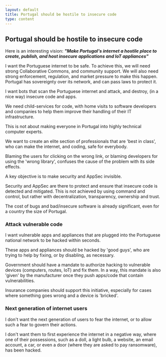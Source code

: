 ```yaml
---
layout: default
title: Portugal should be hostile to insecure code
type: content
---
```


## Portugal should be hostile to insecure code

Here is an interesting vision: _**"Make Portugal's internet a hostile place to create, publish, and host insecure applications and
IoT appliances"**_

I want the Portuguese internet to be safe. To achieve this, we will need strong Collaborative Commons, and community support.
We will also need strong enforcement, regulation, and market pressure to make this happen.
Portugal has sovereignty over its network, and can pass laws to protect it.

I want bots that scan the Portuguese internet and attack, and destroy, (in a nice way) insecure code and apps.

We need child-services for code, with home visits to software developers and companies to help them improve their handling of their IT infrastructure.

This is not about making everyone in Portugal into highly technical computer experts.

We want to create an elite section of professionals that are 'best in class', who can make the internet, and coding, safe for everybody.

Blaming the users for clicking on the wrong link, or blaming developers for using the 'wrong library', confuses the cause of the
problem with its side effects.

A key objective is to make security and AppSec invisible.

Security and AppSec are there to protect and ensure that insecure code is detected and mitigated. This is not achieved by using
command and control, but rather with decentralization, transparency, ownership and trust.

The cost of bugs and bad/insecure software is already significant, even for a country the size of Portugal.

### Attack vulnerable code

I want vulnerable apps and appliances that are plugged into the Portuguese national network to be hacked within seconds.

These apps and appliances should be hacked by 'good guys', who are trying to help by fixing, or by disabling, as necessary.

Government should have a mandate to authorize hacking to vulnerable devices (computers, routes, IoT) and fix them. In a way, this mandate is also 'given' by the manufacturer once they push apps/code that contain vulnerabilities.

Insurance companies should support this initiative, especially for cases where something goes wrong and a device is 'bricked'.

### Next generation of internet users

I don't want the next generation of users to fear the internet, or to allow such a fear to govern their actions.

I don't want them to first experience the internet in a negative way, where one of their possessions, such as a doll, a light bulb, a website, an email account, a car, or even a door (where they are asked to pay ransomware), has been hacked.

